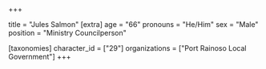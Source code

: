 +++

title = "Jules Salmon"
[extra]
age = "66"
pronouns = "He/Him"
sex = "Male"
position = "Ministry Councilperson"

[taxonomies]
character_id = ["29"]
organizations = ["Port Rainoso Local Government"]
+++


